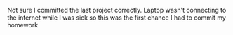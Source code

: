 Not sure I committed the last project correctly. Laptop wasn't connecting to the internet while I was sick so this was the first chance I had to commit my homework
